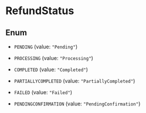 

# RefundStatus

## Enum


* `PENDING` (value: `"Pending"`)

* `PROCESSING` (value: `"Processing"`)

* `COMPLETED` (value: `"Completed"`)

* `PARTIALLYCOMPLETED` (value: `"PartiallyCompleted"`)

* `FAILED` (value: `"Failed"`)

* `PENDINGCONFIRMATION` (value: `"PendingConfirmation"`)



